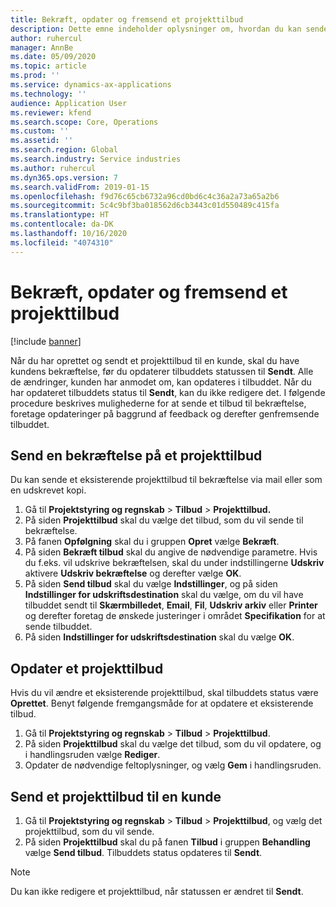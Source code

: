 ```yaml
---
title: Bekræft, opdater og fremsend et projekttilbud
description: Dette emne indeholder oplysninger om, hvordan du kan sende et tilbud til kunden som bekræftelse, ændre det baseret på feedback og derefter genfremsende tilbuddet.
author: ruhercul
manager: AnnBe
ms.date: 05/09/2020
ms.topic: article
ms.prod: ''
ms.service: dynamics-ax-applications
ms.technology: ''
audience: Application User
ms.reviewer: kfend
ms.search.scope: Core, Operations
ms.custom: ''
ms.assetid: ''
ms.search.region: Global
ms.search.industry: Service industries
ms.author: ruhercul
ms.dyn365.ops.version: 7
ms.search.validFrom: 2019-01-15
ms.openlocfilehash: f9d76c65cb6732a96cd0bd6c4c36a2a73a65a2b6
ms.sourcegitcommit: 5c4c9bf3ba018562d6cb3443c01d550489c415fa
ms.translationtype: HT
ms.contentlocale: da-DK
ms.lasthandoff: 10/16/2020
ms.locfileid: "4074310"
---
```

# <a name="confirm-update-and-send-a-project-quotation"></a>Bekræft, opdater og fremsend et projekttilbud

[!include [banner](../includes/banner.md)]

Når du har oprettet og sendt et projekttilbud til en kunde, skal du have kundens bekræftelse, før du opdaterer tilbuddets statussen til **Sendt**. Alle de ændringer, kunden har anmodet om, kan opdateres i tilbuddet. Når du har opdateret tilbuddets status til **Sendt**, kan du ikke redigere det. I følgende procedure beskrives mulighederne for at sende et tilbud til bekræftelse, foretage opdateringer på baggrund af feedback og derefter genfremsende tilbuddet.

## <a name="send-a-project-quotation-confirmation"></a>Send en bekræftelse på et projekttilbud  

Du kan sende et eksisterende projekttilbud til bekræftelse via mail eller som en udskrevet kopi. 

1. Gå til **Projektstyring og regnskab** > **Tilbud** > **Projekttilbud.** 
2. På siden **Projekttilbud** skal du vælge det tilbud, som du vil sende til bekræftelse. 
3. På fanen **Opfølgning** skal du i gruppen **Opret** vælge **Bekræft**. 
4. På siden **Bekræft tilbud** skal du angive de nødvendige parametre. Hvis du f.eks. vil udskrive bekræftelsen, skal du under indstillingerne **Udskriv** aktivere **Udskriv bekræftelse** og derefter vælge **OK**.
5. På siden **Send tilbud** skal du vælge **Indstillinger**, og på siden **Indstillinger for udskriftsdestination** skal du vælge, om du vil have tilbuddet sendt til **Skærmbilledet**, **Email**, **Fil**, **Udskriv arkiv** eller **Printer** og derefter foretag de ønskede justeringer i området **Specifikation** for at sende tilbuddet.
6. På siden **Indstillinger for udskriftsdestination** skal du vælge **OK**.  

## <a name="update-a-project-quotation"></a>Opdater et projekttilbud

Hvis du vil ændre et eksisterende projekttilbud, skal tilbuddets status være **Oprettet**. Benyt følgende fremgangsmåde for at opdatere et eksisterende tilbud. 

1. Gå til **Projektstyring og regnskab** > **Tilbud** > **Projekttilbud**.
2. På siden **Projekttilbud** skal du vælge det tilbud, som du vil opdatere, og i handlingsruden vælge **Rediger**.
3. Opdater de nødvendige feltoplysninger, og vælg **Gem** i handlingsruden.  

## <a name="send-a-project-quotation-to-a-customer"></a>Send et projekttilbud til en kunde 

1. Gå til **Projektstyring og regnskab** > **Tilbud** > **Projekttilbud**, og vælg det projekttilbud, som du vil sende.
2. På siden **Projekttilbud** skal du på fanen **Tilbud** i gruppen **Behandling** vælge **Send tilbud**. Tilbuddets status opdateres til **Sendt**.

> [!NOTE]
> Du kan ikke redigere et projekttilbud, når statussen er ændret til **Sendt**.
